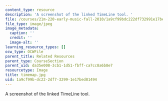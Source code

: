 ```yaml
---
content_type: resource
description: 'A screenshot of the linked TimeLine tool. '
file: /courses/21m-220-early-music-fall-2010/1a9cf99bdc222df732991e17bed81494_timemap.jpg
file_type: image/jpeg
image_metadata:
  caption: ''
  credit: ''
  image-alt: ''
learning_resource_types: []
ocw_type: OCWFile
parent_title: Related Resources
parent_type: CourseSection
parent_uid: da35e008-3cb1-1d51-fbff-ca7cc8a6b8e7
resourcetype: Image
title: timemap.jpg
uid: 1a9cf99b-dc22-2df7-3299-1e17bed81494
---
```

A screenshot of the linked TimeLine tool. 

